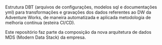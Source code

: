 Estrutura DBT (arquivos de configurações, modelos sql e documentações yml) para transformações e gravações dos dados referentes ao DW da Adventure Works, de maneira automatizada e aplicada metodologia de melhoria contínua (esteira CI/CD).

Este repositório faz parte da composição da nova arquitetura de dados MDS (Modern Data Stack) da empresa.
